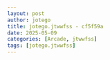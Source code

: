 ```yaml
---
layout: post
author: jotego
title: jotego.jtwwfss - cf5f59a
date: 2025-05-09
categories: [Arcade, jtwwfss]
tags: [jotego.jtwwfss]
---
```


